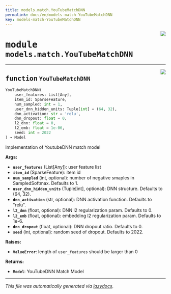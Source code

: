 ```yaml
---
title: models.match.YouTubeMatchDNN
permalink: docs/en/models-match-YouTubeMatchDNN
key: models-match-YouTubeMatchDNN
---
```

<!-- markdownlint-disable -->

<a href="..\handyrec\models\match\YouTubeMatchDNN.py#L0"><img align="right" style="float:right;" src="https://img.shields.io/badge/-source-cccccc?style=flat-square"></a>

# <kbd>module</kbd> `models.match.YouTubeMatchDNN`





---

<a href="..\handyrec\models\match\YouTubeMatchDNN.py#L21"><img align="right" style="float:right;" src="https://img.shields.io/badge/-source-cccccc?style=flat-square"></a>

## <kbd>function</kbd> `YouTubeMatchDNN`

```python
YouTubeMatchDNN(
    user_features: List[Any],
    item_id: SparseFeature,
    num_sampled: int = 1,
    user_dnn_hidden_units: Tuple[int] = (64, 32),
    dnn_activation: str = 'relu',
    dnn_dropout: float = 0,
    l2_dnn: float = 0,
    l2_emb: float = 1e-06,
    seed: int = 2022
) → Model
```

Implementation of YoutubeDNN match model 



**Args:**
 
 - <b>`user_features`</b> (List[Any]):  user feature list 
 - <b>`item_id`</b> (SparseFeature):  item id 
 - <b>`num_sampled`</b> (int, optional):  number of negative smaples in SampledSoftmax. Defaults to 1. 
 - <b>`user_dnn_hidden_units`</b> (Tuple[int], optional):  DNN structure. Defaults to (64, 32). 
 - <b>`dnn_activation`</b> (str, optional):  DNN activation function. Defaults to "relu". 
 - <b>`l2_dnn`</b> (float, optional):  DNN l2 regularization param. Defaults to 0. 
 - <b>`l2_emb`</b> (float, optional):  embedding l2 regularization param. Defaults to 1e-6. 
 - <b>`dnn_dropout`</b> (float, optional):  DNN dropout ratio. Defaults to 0. 
 - <b>`seed`</b> (int, optional):  random seed of dropout. Defaults to 2022. 



**Raises:**
 
 - <b>`ValueError`</b>:  length of `user_features` should be larger than 0 



**Returns:**
 
 - <b>`Model`</b>:  YouTubeDNN Match Model 




---

_This file was automatically generated via [lazydocs](https://github.com/ml-tooling/lazydocs)._

